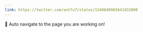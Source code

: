 ```yaml
---
link: https://twitter.com/antfu7/status/1348840965641932800
---
```


🚏 Auto navigate to the page you are working on!
